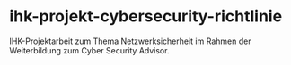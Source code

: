 # ihk-projekt-cybersecurity-richtlinie
IHK-Projektarbeit zum Thema Netzwerksicherheit im Rahmen der Weiterbildung zum Cyber Security Advisor.
